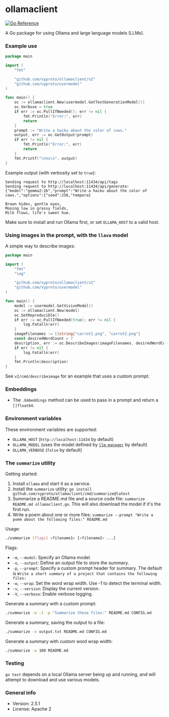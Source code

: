 # ollamaclient

[![Go Reference](https://pkg.go.dev/badge/github.com/xyproto/ollamaclient.svg)](https://pkg.go.dev/github.com/xyproto/ollamaclient/v2)

A Go package for using Ollama and large language models (LLMs).

### Example use

```go
package main

import (
    "fmt"

    "github.com/xyproto/ollamaclient/v2"
    "github.com/xyproto/usermodel"
)

func main() {
    oc := ollamaclient.New(usermodel.GetTextGenerationModel())
    oc.Verbose = true
    if err := oc.PullIfNeeded(); err != nil {
        fmt.Println("Error:", err)
        return
    }
    prompt := "Write a haiku about the color of cows."
    output, err := oc.GetOutput(prompt)
    if err != nil {
        fmt.Println("Error:", err)
        return
    }
    fmt.Printf("\n%s\n", output)
}
```

Example output (with verbosity set to `true`):

```
Sending request to http://localhost:11434/api/tags
Sending request to http://localhost:11434/api/generate: {"model":"gemma2:2b","prompt":"Write a haiku about the color of cows.","options":{"seed":256,"tempera}

Brown hides, gentle eyes,
Mooing low in grassy fields,
Milk flows, life's sweet hue.
```

Make sure to install and run Ollama first, or set `OLLAMA_HOST` to a valid host.

### Using images in the prompt, with the `llava` model

A simple way to describe images:

```go
package main

import (
    "fmt"
    "log"

    "github.com/xyproto/ollamaclient/v2"
    "github.com/xyproto/usermodel"
)

func main() {
    model := usermodel.GetVisionModel()
    oc := ollamaclient.New(model)
    oc.SetReproducible()
    if err := oc.PullIfNeeded(true); err != nil {
        log.Fatalln(err)
    }
    imageFilenames := []string{"carrot1.png", "carrot2.png"}
    const desiredWordCount = 7
    description, err := oc.DescribeImages(imageFilenames, desiredWordCount)
    if err != nil {
        log.Fatalln(err)
    }
    fmt.Println(description)
}
```

See `v2/cmd/describeimage` for an example that uses a custom prompt.

### Embeddings

* The `.Embeddings` method can be used to pass in a prompt and return a `[]float64`.

### Environment variables

These environment variables are supported:

* `OLLAMA_HOST` (`http://localhost:11434` by default)
* `OLLAMA_MODEL` (uses the model defined by [`llm-manager`](https://github.com/xyproto/llm-manager) by default)
* `OLLAMA_VERBOSE` (`false` by default)

### The `summarize` utility

Getting started:

1. Install `ollama` and start it as a service.
2. Install the `summarize` utility: `go install github.com/xyproto/ollamaclient/cmd/summarize@latest`
3. Summarize a README.md file and a source code file: `summarize README.md ollamaclient.go`. This will also download the model if it's the first run.
4. Write a poem about one or more files: `summarize --prompt "Write a poem about the following files:" README.md`

Usage:

```bash
./summarize [flags] <filename1> [<filename2> ...]
```

Flags:

- `-m`, `--model`: Specify an Ollama model.
- `-o`, `--output`: Define an output file to store the summary.
- `-p`, `--prompt`: Specify a custom prompt header for summary. The default is `Write a short summary of a project that contains the following files:`
- `-w`, `--wrap`: Set the word wrap width. Use -1 to detect the terminal width.
- `-v`, `--version`: Display the current version.
- `-V`, `--verbose`: Enable verbose logging.

Generate a summary with a custom prompt:

```bash
./summarize -w -1 -p "Summarize these files:" README.md CONFIG.md
```

Generate a summary, saving the output to a file:

```bash
./summarize -o output.txt README.md CONFIG.md
```

Generate a summary with custom word wrap width:

```bash
./summarize -w 100 README.md
```

### Testing

`go test` depends on a local Ollama server being up and running, and will attempt to download and use various models.

### General info

* Version: 2.5.1
* License: Apache 2
